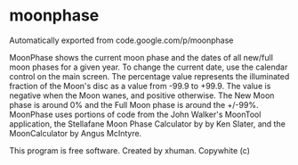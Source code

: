 # moonphase
Automatically exported from code.google.com/p/moonphase

MoonPhase shows the current moon phase and the dates of all new/full moon phases for a given year.
To change the current date, use the calendar control on the main screen.
The percentage value represents the illuminated fraction of the Moon's disc as a value from -99.9 to +99.9. The value is negative when the Moon wanes, and positive otherwise.
The New Moon phase is around 0% and the Full Moon phase is around the +/-99%.
MoonPhase uses portions of code from the John Walker's MoonTool application, the Stellafane Moon Phase Calculator by by Ken Slater, and the MoonCalculator by Angus McIntyre.

This program is free software.
Created by xhuman. Copywhite (c) 
